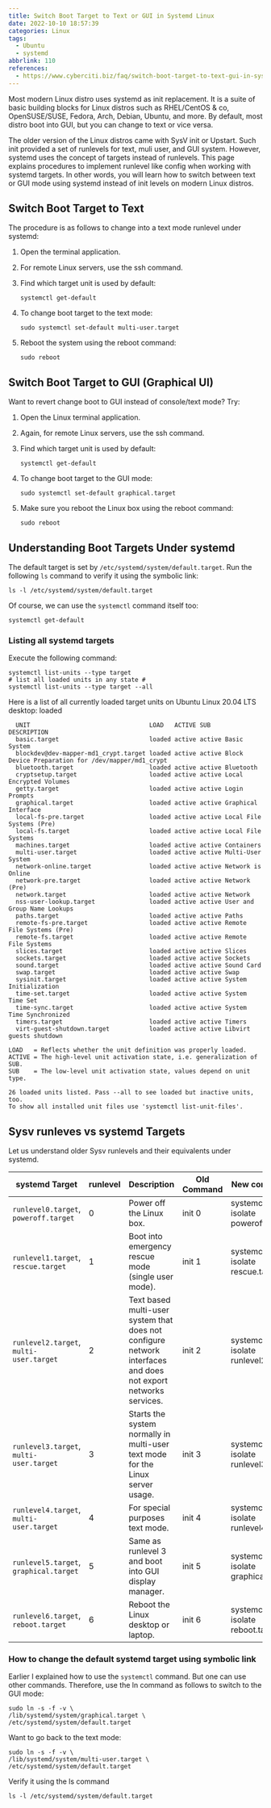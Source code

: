 ```yaml
---
title: Switch Boot Target to Text or GUI in Systemd Linux
date: 2022-10-10 18:57:39
categories: Linux
tags:
  - Ubuntu
  - systemd
abbrlink: 110
references:
  - https://www.cyberciti.biz/faq/switch-boot-target-to-text-gui-in-systemd-linux/
---
```

Most modern Linux distro uses systemd as init replacement.
It is a suite of basic building blocks for Linux distros such as RHEL/CentOS & co, OpenSUSE/SUSE, Fedora, Arch, Debian, Ubuntu, and more.
By default, most distro boot into GUI, but you can change to text or vice versa.

The older version of the Linux distros came with SysV init or Upstart.
Such init provided a set of runlevels for text, muli user, and GUI system.
However, systemd uses the concept of targets instead of runlevels.
This page explains procedures to implement runlevel like config when working with systemd targets.
In other words, you will learn how to switch between text or GUI mode using systemd instead of init levels on modern Linux distros.

<!-- more -->

## Switch Boot Target to Text

The procedure is as follows to change into a text mode runlevel under systemd:

1. Open the terminal application.
2. For remote Linux servers, use the ssh command.
3. Find which target unit is used by default:

    ```
    systemctl get-default
    ```

4. To change boot target to the text mode:

    ```
    sudo systemctl set-default multi-user.target
    ```

5. Reboot the system using the reboot command:

    ```
    sudo reboot
    ```

## Switch Boot Target to GUI (Graphical UI)

Want to revert change boot to GUI instead of console/text mode? Try:

1. Open the Linux terminal application.
2. Again, for remote Linux servers, use the ssh command.
3. Find which target unit is used by default:

    ```
    systemctl get-default
    ```

4. To change boot target to the GUI mode:

    ```
    sudo systemctl set-default graphical.target
    ```

5. Make sure you reboot the Linux box using the reboot command:

    ```
    sudo reboot
    ```

## Understanding Boot Targets Under systemd

The default target is set by `/etc/systemd/system/default.target`.
Run the following `ls` command to verify it using the symbolic link:

```
ls -l /etc/systemd/system/default.target
```

Of course, we can use the `systemctl` command itself too:

```
systemctl get-default
```

### Listing all systemd targets

Execute the following command:

```
systemctl list-units --type target
# list all loaded units in any state #
systemctl list-units --type target --all
```

Here is a list of all currently loaded target units on Ubuntu Linux 20.04 LTS desktop:
loaded
```
  UNIT                                 LOAD   ACTIVE SUB    DESCRIPTION                                       
  basic.target                         loaded active active Basic System                                      
  blockdev@dev-mapper-md1_crypt.target loaded active active Block Device Preparation for /dev/mapper/md1_crypt
  bluetooth.target                     loaded active active Bluetooth                                         
  cryptsetup.target                    loaded active active Local Encrypted Volumes                           
  getty.target                         loaded active active Login Prompts                                     
  graphical.target                     loaded active active Graphical Interface                               
  local-fs-pre.target                  loaded active active Local File Systems (Pre)                          
  local-fs.target                      loaded active active Local File Systems                                
  machines.target                      loaded active active Containers                                        
  multi-user.target                    loaded active active Multi-User System                                 
  network-online.target                loaded active active Network is Online                                 
  network-pre.target                   loaded active active Network (Pre)                                     
  network.target                       loaded active active Network                                           
  nss-user-lookup.target               loaded active active User and Group Name Lookups                       
  paths.target                         loaded active active Paths                                             
  remote-fs-pre.target                 loaded active active Remote File Systems (Pre)                         
  remote-fs.target                     loaded active active Remote File Systems                               
  slices.target                        loaded active active Slices                                            
  sockets.target                       loaded active active Sockets                                           
  sound.target                         loaded active active Sound Card                                        
  swap.target                          loaded active active Swap                                              
  sysinit.target                       loaded active active System Initialization                             
  time-set.target                      loaded active active System Time Set                                   
  time-sync.target                     loaded active active System Time Synchronized                          
  timers.target                        loaded active active Timers                                            
  virt-guest-shutdown.target           loaded active active Libvirt guests shutdown                           

LOAD   = Reflects whether the unit definition was properly loaded.
ACTIVE = The high-level unit activation state, i.e. generalization of SUB.
SUB    = The low-level unit activation state, values depend on unit type.

26 loaded units listed. Pass --all to see loaded but inactive units, too.
To show all installed unit files use 'systemctl list-unit-files'.
```

## Sysv runleves vs systemd Targets

Let us understand older Sysv runlevels and their equivalents under systemd.

| systemd Target                          | runlevel | Description                                                                                                    | Old Command | New command                        |
| --------------------------------------- | -------- | -------------------------------------------------------------------------------------------------------------- | ----------- | ---------------------------------- |
| `runlevel0.target`, `poweroff.target`   | 0        | Power off the Linux box.                                                                                       | init 0      | systemctl isolate poweroff.target  |
| `runlevel1.target`, `rescue.target`     | 1        | Boot into emergency rescue mode (single user mode).                                                            | init 1      | systemctl isolate rescue.target    |
| `runlevel2.target`, `multi-user.target` | 2        | Text based multi-user system that does not configure network interfaces and does not export networks services. | init 2      | systemctl isolate runlevel2.target |
| `runlevel3.target`, `multi-user.target` | 3        | Starts the system normally in multi-user text mode for the Linux server usage.                                 | init 3      | systemctl isolate runlevel3.target |
| `runlevel4.target`, `multi-user.target` | 4        | For special purposes text mode.                                                                                | init 4      | systemctl isolate runlevel4.target |
| `runlevel5.target`, `graphical.target`  | 5        | Same as runlevel 3 and boot into GUI display manager.                                                          | init 5      | systemctl isolate graphical.target |
| `runlevel6.target`, `reboot.target`     | 6        | Reboot the Linux desktop or laptop.                                                                            | init 6      | systemctl isolate reboot.target    |

### How to change the default systemd target using symbolic link

Earlier I explained how to use the `systemctl` command.
But one can use other commands.
Therefore, use the ln command as follows to switch to the GUI mode:

```
sudo ln -s -f -v \
/lib/systemd/system/graphical.target \
/etc/systemd/system/default.target
```

Want to go back to the text mode:

```
sudo ln -s -f -v \
/lib/systemd/system/multi-user.target \
/etc/systemd/system/default.target
```

Verify it using the ls command

```
ls -l /etc/systemd/system/default.target
```
